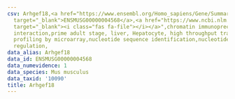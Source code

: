 ```yaml
---
csv: Arhgef18,<a href="https://www.ensembl.org/Homo_sapiens/Gene/Summary?db=core;g=ENSMUSG00000004568"
  target="_blank">ENSMUSG00000004568</a>,<a href="https://www.ncbi.nlm.nih.gov/pubmed/23834426"
  target="_blank"><i class="fas fa-file"></i></a>",chromatin immunoprecipitation assay,direct
  interaction,prime adult stage, liver, Hepatocyte, high throughput transcription
  profiling by microarray,nucleotide sequence identification,nucleotide sequence identification,transcriptional
  regulation,
data_alias: Arhgef18
data_id: ENSMUSG00000004568
data_numevidence: 1
data_species: Mus musculus
data_taxid: '10090'
title: Arhgef18
---
```

